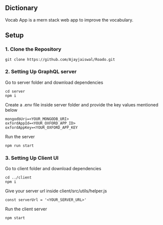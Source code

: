 ## Dictionary
Vocab App is a mern stack web app to improve the vocabulary.

## Setup

### 1. Clone the Repository
```
git clone https://github.com/Ajayjaiswal/Roado.git
```

### 2. Setting Up GraphQL server
Go to server folder and download dependencies
```
cd server
npm i
```
Create a .env file inside server folder and provide the key values mentioned below
```
mongodbUri=<YOUR_MONGODB_URI>
oxfordAppId=<YOUR_OXFORD_APP_ID>
oxfordAppKey=<YOUR_OXFORD_APP_KEY
```
Run the server
```
npm run start
```

### 3. Setting Up Client UI
Go to client folder and download dependencies
```
cd ../client
npm i
```
Give your server url inside client/src/utils/helper.js
```
const serverUrl = '<YOUR_SERVER_URL>'
```
Run the client server
```
npm start
```

